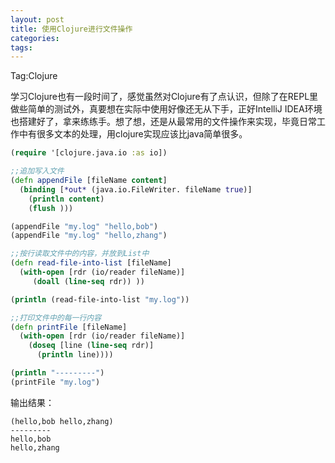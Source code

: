 ```yaml
---
layout: post
title: 使用Clojure进行文件操作
categories:
tags:
---
```


Tag:Clojure

学习Clojure也有一段时间了，感觉虽然对Clojure有了点认识，但除了在REPL里做些简单的测试外，真要想在实际中使用好像还无从下手，正好IntelliJ IDEA环境也搭建好了，拿来练练手。想了想，还是从最常用的文件操作来实现，毕竟日常工作中有很多文本的处理，用clojure实现应该比java简单很多。 

```clojure
(require '[clojure.java.io :as io])

;;追加写入文件
(defn appendFile [fileName content]
  (binding [*out* (java.io.FileWriter. fileName true)]
    (println content)
    (flush )))

(appendFile "my.log" "hello,bob")
(appendFile "my.log" "hello,zhang")

;;按行读取文件中的内容，并放到List中
(defn read-file-into-list [fileName]
  (with-open [rdr (io/reader fileName)]
     (doall (line-seq rdr)) ))

(println (read-file-into-list "my.log"))

;;打印文件中的每一行内容
(defn printFile [fileName]
  (with-open [rdr (io/reader fileName)]
    (doseq [line (line-seq rdr)]
      (println line))))

(println "---------")
(printFile "my.log")
```

输出结果： 

```
(hello,bob hello,zhang)
---------
hello,bob
hello,zhang
```
